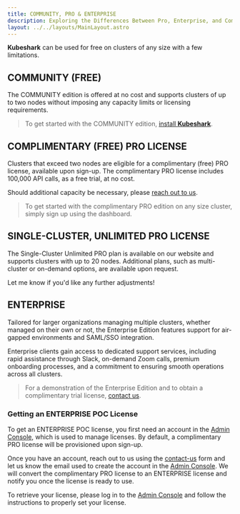 ```yaml
---
title: COMMUNITY, PRO & ENTERPRISE
description: Exploring the Differences Between Pro, Enterprise, and Community Editions
layout: ../../layouts/MainLayout.astro
---
```


**Kubeshark** can be used for free on clusters of any size with a few limitations.

## COMMUNITY (FREE)

The COMMUNITY edition is offered at no cost and supports clusters of up to two nodes without imposing any capacity limits or licensing requirements.

> To get started with the COMMUNITY edition, [install **Kubeshark**](/en/install).

## COMPLIMENTARY (FREE) PRO LICENSE

Clusters that exceed two nodes are eligible for a complimentary (free) PRO license, available upon sign-up. The complimentary PRO license includes 100,000 API calls, as a free trial, at no cost.

Should additional capacity be necessary, please [reach out to us](https://kubeshark.co/contact-us).

> To get started with the complimentary PRO edition on any size cluster, simply sign up using the dashboard.

## SINGLE-CLUSTER, UNLIMITED PRO LICENSE

The Single-Cluster Unlimited PRO plan is available on our website and supports clusters with up to 20 nodes. Additional plans, such as multi-cluster or on-demand options, are available upon request.

Let me know if you'd like any further adjustments!

## ENTERPRISE   

Tailored for larger organizations managing multiple clusters, whether managed on their own or not, the Enterprise Edition features support for air-gapped environments and SAML/SSO integration.

Enterprise clients gain access to dedicated support services, including rapid assistance through Slack, on-demand Zoom calls, premium onboarding processes, and a commitment to ensuring smooth operations across all clusters.

> For a demonstration of the Enterprise Edition and to obtain a complimentary trial license, [contact us](https://kubeshark.co/contact-us).

### Getting an ENTERPRISE POC License

To get an ENTERPRISE POC license, you first need an account in the [Admin Console](https://console.kubeshark.co/), which is used to manage licenses. By default, a complimentary PRO license will be provisioned upon sign-up.

Once you have an account, reach out to us using the [contact-us](https://kubeshark.co/contact-us) form and let us know the email used to create the account in the [Admin Console](https://console.kubeshark.co/). We will convert the complimentary PRO license to an ENTERPRISE license and notify you once the license is ready to use.

To retrieve your license, please log in to the [Admin Console](https://console.kubeshark.co/) and follow the instructions to properly set your license.

